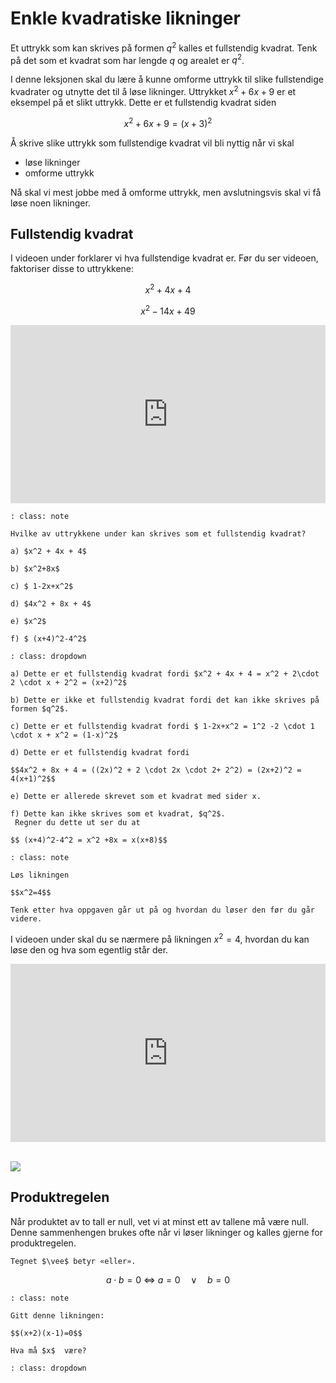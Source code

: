 # Enkle kvadratiske likninger

Et uttrykk som kan skrives på formen $q^2$ kalles et fullstendig kvadrat. Tenk på det som et kvadrat som har lengde $q$ og arealet er $q^2$.

I denne leksjonen skal du lære å kunne omforme uttrykk til slike fullstendige kvadrater og utnytte det til å løse likninger. Uttrykket $x^2+6x+9$ er et eksempel på et slikt uttrykk. Dette er et fullstendig kvadrat siden 

$$x^2+6x+9 = (x+3)^2 $$

Å skrive slike uttrykk som fullstendige kvadrat vil bli nyttig når vi skal 

* løse likninger
* omforme uttrykk

Nå skal vi mest jobbe med å omforme uttrykk, men avslutningsvis skal vi få løse noen likninger.

## Fullstendig kvadrat

I videoen under forklarer vi hva fullstendige kvadrat er. Før du ser videoen, faktoriser disse to uttrykkene:

$$ x^2+4x+4$$

$$ x^2-14x+49$$


<div style="padding:56.6% 0 0 0;position:relative;"><iframe src="https://player.vimeo.com/video/291467805?h=96bb3e1f4e&title=0&byline=0&portrait=0" style="position:absolute;top:0;left:0;width:100%;height:100%;" frameborder="0" allow="autoplay; fullscreen; picture-in-picture" allowfullscreen></iframe></div><script src="https://player.vimeo.com/api/player.js"></script>


```{admonition} Oppgave 1
: class: note

Hvilke av uttrykkene under kan skrives som et fullstendig kvadrat?

a) $x^2 + 4x + 4$

b) $x^2+8x$

c) $ 1-2x+x^2$

d) $4x^2 + 8x + 4$

e) $x^2$

f) $ (x+4)^2-4^2$

```

```{admonition} Løsning 
: class: dropdown

a) Dette er et fullstendig kvadrat fordi $x^2 + 4x + 4 = x^2 + 2\cdot 2 \cdot x + 2^2 = (x+2)^2$

b) Dette er ikke et fullstendig kvadrat fordi det kan ikke skrives på formen $q^2$.

c) Dette er et fullstendig kvadrat fordi $ 1-2x+x^2 = 1^2 -2 \cdot 1 \cdot x + x^2 = (1-x)^2$

d) Dette er et fullstendig kvadrat fordi 

$$4x^2 + 8x + 4 = ((2x)^2 + 2 \cdot 2x \cdot 2+ 2^2) = (2x+2)^2 = 4(x+1)^2$$

e) Dette er allerede skrevet som et kvadrat med sider x.

f) Dette kan ikke skrives som et kvadrat, $q^2$. 
 Regner du dette ut ser du at 
 
$$ (x+4)^2-4^2 = x^2 +8x = x(x+8)$$

```

```{admonition} Oppgave  2
: class: note

Løs likningen

$$x^2=4$$

Tenk etter hva oppgaven går ut på og hvordan du løser den før du går videre.
```

I videoen under skal du se nærmere på likningen $x^2=4$, hvordan du kan løse den og hva som egentlig står der.

<div style="padding:56.6% 0 0 0;position:relative;"><iframe src="https://player.vimeo.com/video/291467998?h=3cc6353528&title=0&byline=0&portrait=0" style="position:absolute;top:0;left:0;width:100%;height:100%;" frameborder="0" allow="autoplay; fullscreen; picture-in-picture" allowfullscreen></iframe></div><script src="https://player.vimeo.com/api/player.js"></script>

<br>

![](/bilder/null.jpg)

## Produktregelen

Når produktet av to tall er null, vet vi at minst ett av tallene må være null. Denne sammenhengen  brukes ofte når vi løser likninger og kalles gjerne for produktregelen.

```{margin}
Tegnet $\vee$ betyr «eller». 
```
$$a \cdot b = 0 \ \Leftrightarrow \  a=0  \quad \vee \quad b=0$$




```{admonition} Oppgave  3
: class: note

Gitt denne likningen:

$$(x+2)(x-1)=0$$

Hva må $x$  være?
```

```{admonition} Løsning
: class: dropdown



```